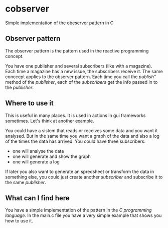 # cobserver
Simple implementation of the obeserver pattern in C

## Observer pattern

The observer pattern is the pattern used in the reactive programming concept.

You have one publisher and several subscribers (like with a magazine). 
Each time a magazine has a new issue, the subscribers receive it. 
The same conccept applies to the observer pattern. 
Each time you call the _publish"_ method of the _publisher_, each of the 
_subscribers_ get the info passed in to the _publisher_.

## Where to use it

This is useful in many places. It is used in actions in gui frameworks sometimes.
Let's think at another example.

You could have a sistem that reads or receives some data and you want it analysed.
But in the same time you want a graph of the data and also a log of the times the data has arrived.
You could have three subscribers:

* one will analyse the data
* one will generate and show the graph
* one will generate a log 

If later you also want to generate an spredsheet or transform the data in something else, 
you could just create another _subscriber_ and subscribe it to the same _publisher_.

## What can I find here

You have a simple implementation of the pattern in the *C programming language*.
In the main.c file you have a very simple example that shows you how to use it.
